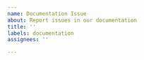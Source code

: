 ```yaml
---
name: Documentation Issue
about: Report issues in our documentation
title: ''
labels: documentation
assignees: ''

---
```



